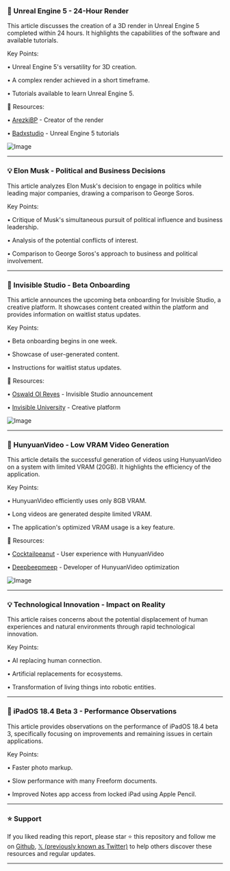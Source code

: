 ### 🤖 Unreal Engine 5 - 24-Hour Render

This article discusses the creation of a 3D render in Unreal Engine 5 completed within 24 hours.  It highlights the capabilities of the software and available tutorials.

Key Points:

• Unreal Engine 5's versatility for 3D creation.

•  A complex render achieved in a short timeframe.

• Tutorials available to learn Unreal Engine 5.


🔗 Resources:

• [ArezkiBP](https://x.com/ArezkiBP) - Creator of the render

• [Badxstudio](https://x.com/badxstudio) -  Unreal Engine 5 tutorials

![Image](https://pbs.twimg.com/amplify_video_thumb/1898054429833605120/img/WJ0Lovy2smEosVg0.jpg)


---
### 💡 Elon Musk - Political and Business Decisions

This article analyzes Elon Musk's decision to engage in politics while leading major companies, drawing a comparison to George Soros.

Key Points:

•  Critique of Musk's simultaneous pursuit of political influence and business leadership.

•  Analysis of the potential conflicts of interest.

•  Comparison to George Soros's approach to business and political involvement.


---
### 🚀 Invisible Studio - Beta Onboarding

This article announces the upcoming beta onboarding for Invisible Studio, a creative platform. It showcases content created within the platform and provides information on waitlist status updates.

Key Points:

• Beta onboarding begins in one week.

• Showcase of user-generated content.

•  Instructions for waitlist status updates.


🔗 Resources:

• [Oswald Ol Reyes](https://x.com/oswaldolreyes) -  Invisible Studio announcement

• [Invisible University](https://x.com/InvisibleUniv) -  Creative platform

![Image](https://pbs.twimg.com/media/GlsgcbaWYAATL43.jpg)


---
### 🤖 HunyuanVideo - Low VRAM Video Generation

This article details the successful generation of videos using HunyuanVideo on a system with limited VRAM (20GB).  It highlights the efficiency of the application.

Key Points:

• HunyuanVideo efficiently uses only 8GB VRAM.

•  Long videos are generated despite limited VRAM.

•  The application's optimized VRAM usage is a key feature.


🔗 Resources:

• [Cocktailpeanut](https://x.com/cocktailpeanut) - User experience with HunyuanVideo

• [Deepbeepmeep](https://x.com/deepbeepmeep) - Developer of HunyuanVideo optimization

![Image](https://pbs.twimg.com/media/Gltd-XOa8AA7kll?format=jpg&name=small)


---
### 💡 Technological Innovation - Impact on Reality

This article raises concerns about the potential displacement of human experiences and natural environments through rapid technological innovation.

Key Points:

•  AI replacing human connection.

•  Artificial replacements for ecosystems.

•  Transformation of living things into robotic entities.


---
### 🤖 iPadOS 18.4 Beta 3 - Performance Observations

This article provides observations on the performance of iPadOS 18.4 beta 3, specifically focusing on improvements and remaining issues in certain applications.

Key Points:

•  Faster photo markup.

•  Slow performance with many Freeform documents.

•  Improved Notes app access from locked iPad using Apple Pencil.


---

### ⭐️ Support

If you liked reading this report, please star ⭐️ this repository and follow me on [Github](https://github.com/Drix10), [𝕏 (previously known as Twitter)](https://x.com/DRIX_10_) to help others discover these resources and regular updates.

---